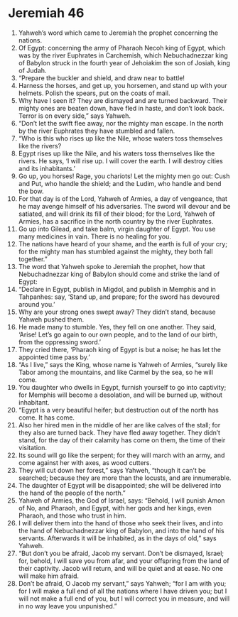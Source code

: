 ﻿
# Jeremiah 46
1. Yahweh’s word which came to Jeremiah the prophet concerning the nations. 
2. Of Egypt: concerning the army of Pharaoh Necoh king of Egypt, which was by the river Euphrates in Carchemish, which Nebuchadnezzar king of Babylon struck in the fourth year of Jehoiakim the son of Josiah, king of Judah. 
3. “Prepare the buckler and shield, and draw near to battle! 
4. Harness the horses, and get up, you horsemen, and stand up with your helmets. Polish the spears, put on the coats of mail. 
5. Why have I seen it? They are dismayed and are turned backward. Their mighty ones are beaten down, have fled in haste, and don’t look back. Terror is on every side,” says Yahweh. 
6. “Don’t let the swift flee away, nor the mighty man escape. In the north by the river Euphrates they have stumbled and fallen. 
7. “Who is this who rises up like the Nile, whose waters toss themselves like the rivers? 
8. Egypt rises up like the Nile, and his waters toss themselves like the rivers. He says, ‘I will rise up. I will cover the earth. I will destroy cities and its inhabitants.’ 
9. Go up, you horses! Rage, you chariots! Let the mighty men go out: Cush and Put, who handle the shield; and the Ludim, who handle and bend the bow. 
10. For that day is of the Lord, Yahweh of Armies, a day of vengeance, that he may avenge himself of his adversaries. The sword will devour and be satiated, and will drink its fill of their blood; for the Lord, Yahweh of Armies, has a sacrifice in the north country by the river Euphrates. 
11. Go up into Gilead, and take balm, virgin daughter of Egypt. You use many medicines in vain. There is no healing for you. 
12. The nations have heard of your shame, and the earth is full of your cry; for the mighty man has stumbled against the mighty, they both fall together.” 
13. The word that Yahweh spoke to Jeremiah the prophet, how that Nebuchadnezzar king of Babylon should come and strike the land of Egypt: 
14. “Declare in Egypt, publish in Migdol, and publish in Memphis and in Tahpanhes: say, ‘Stand up, and prepare; for the sword has devoured around you.’ 
15. Why are your strong ones swept away? They didn’t stand, because Yahweh pushed them. 
16. He made many to stumble. Yes, they fell on one another. They said, ‘Arise! Let’s go again to our own people, and to the land of our birth, from the oppressing sword.’ 
17. They cried there, ‘Pharaoh king of Egypt is but a noise; he has let the appointed time pass by.’ 
18. “As I live,” says the King, whose name is Yahweh of Armies, “surely like Tabor among the mountains, and like Carmel by the sea, so he will come. 
19. You daughter who dwells in Egypt, furnish yourself to go into captivity; for Memphis will become a desolation, and will be burned up, without inhabitant. 
20. “Egypt is a very beautiful heifer; but destruction out of the north has come. It has come. 
21. Also her hired men in the middle of her are like calves of the stall; for they also are turned back. They have fled away together. They didn’t stand, for the day of their calamity has come on them, the time of their visitation. 
22. Its sound will go like the serpent; for they will march with an army, and come against her with axes, as wood cutters. 
23. They will cut down her forest,” says Yahweh, “though it can’t be searched; because they are more than the locusts, and are innumerable. 
24. The daughter of Egypt will be disappointed; she will be delivered into the hand of the people of the north.” 
25. Yahweh of Armies, the God of Israel, says: “Behold, I will punish Amon of No, and Pharaoh, and Egypt, with her gods and her kings, even Pharaoh, and those who trust in him. 
26. I will deliver them into the hand of those who seek their lives, and into the hand of Nebuchadnezzar king of Babylon, and into the hand of his servants. Afterwards it will be inhabited, as in the days of old,” says Yahweh. 
27. “But don’t you be afraid, Jacob my servant. Don’t be dismayed, Israel; for, behold, I will save you from afar, and your offspring from the land of their captivity. Jacob will return, and will be quiet and at ease. No one will make him afraid. 
28. Don’t be afraid, O Jacob my servant,” says Yahweh; “for I am with you; for I will make a full end of all the nations where I have driven you; but I will not make a full end of you, but I will correct you in measure, and will in no way leave you unpunished.” 
